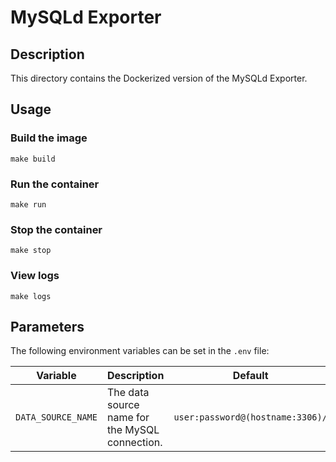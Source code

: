 # MySQLd Exporter

## Description

This directory contains the Dockerized version of the MySQLd Exporter.

## Usage

### Build the image

```
make build
```

### Run the container

```
make run
```

### Stop the container

```
make stop
```

### View logs

```
make logs
```

## Parameters

The following environment variables can be set in the `.env` file:

| Variable | Description | Default |
|----------|-------------|---------|
| `DATA_SOURCE_NAME` | The data source name for the MySQL connection. | `user:password@(hostname:3306)/` |
